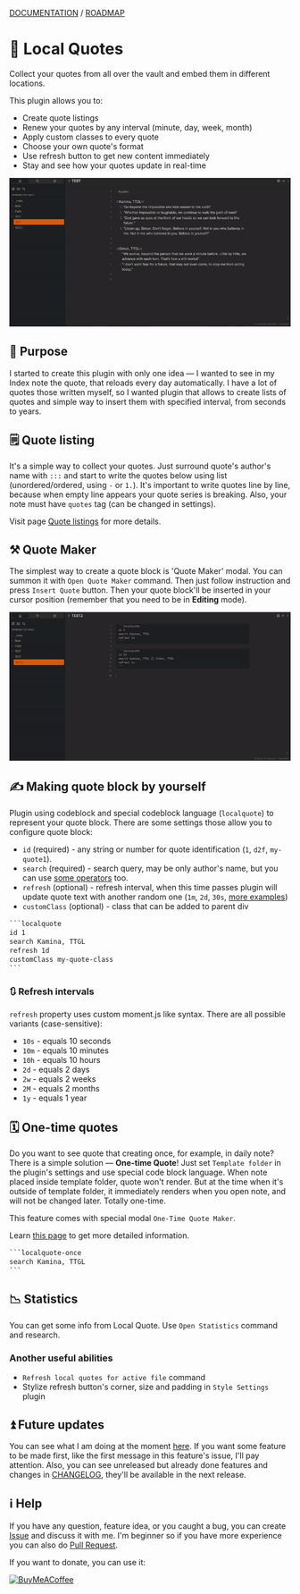 [DOCUMENTATION](https://decatetsu.github.io/local-quotes/) / [ROADMAP](https://github.com/users/decatetsu/projects/2/views/1)

# 📜 Local Quotes

Collect your quotes from all over the vault and embed them in different locations.

This plugin allows you to:

- Create quote listings
- Renew your quotes by any interval (minute, day, week, month)
- Apply custom classes to every quote
- Choose your own quote's format
- Use refresh button to get new content immediately
- Stay and see how your quotes update in real-time

![demo](https://github.com/decatetsu/local-quotes/raw/master/assets/demo.gif)

## 🎯 Purpose

I started to create this plugin with only one idea — I wanted to see in my Index note
the quote, that reloads every day automatically. I have a lot of quotes those written myself, so I
wanted plugin that allows to create lists of quotes and simple way to insert them
with specified interval, from seconds to years.

## 🗒️ Quote listing

It's a simple way to collect your quotes. Just surround quote's author's name with
`:::` and start to write the quotes below using list (unordered/ordered, using `-` or `1.`).
It's important to write quotes line by line, because when empty line appears
your quote series is breaking. Also, your note must have `quotes` tag (can be
changed in settings).

Visit page [Quote listings](https://decatetsu.github.io/local-quotes/terms/quote-listings/) for more details.

## ⚒️ Quote Maker

The simplest way to create a quote block is 'Quote Maker' modal. You can summon it with
`Open Quote Maker` command. Then just follow instruction and press `Insert Quote`
button. Then your quote block'll be inserted in your cursor position (remember that
you need to be in **Editing** mode).

![modal](https://github.com/decatetsu/local-quotes/raw/master/assets/modal.gif)

## ✍️ Making quote block by yourself

Plugin using codeblock and special codeblock language (`localquote`) to
represent your quote block. There are some settings those allow you to
configure quote block:

- `id` (required) - any string or number for quote identification (`1`,
  `d2f`, `my-quote1`).
- `search` (required) - search query, may be only author's name, but you can use
  [some operators](https://decatetsu.github.io/local-quotes/terms/search/) too.
- `refresh` (optional) - refresh interval, when this time passes plugin
  will update quote text with another random one (`1m`, `2d`, `30s`, [more
  examples](#-refresh-intervals))
- `customClass` (optional) - class that can be added to parent div

````
```localquote
id 1
search Kamina, TTGL
refresh 1d
customClass my-quote-class
```
````

### 🔃 Refresh intervals

`refresh` property uses custom moment.js like syntax. There are all possible
variants (case-sensitive):

- `10s` - equals 10 seconds
- `10m` - equals 10 minutes
- `10h` - equals 10 hours
- `2d` - equals 2 days
- `2w` - equals 2 weeks
- `2M` - equals 2 months
- `1y` - equals 1 year

## 🗓 One-time quotes

Do you want to see quote that creating once, for example, in daily note? There is a simple
solution — **One-time Quote**! Just set `Template folder` in the plugin's settings and
use special code block language. When note placed inside template folder, quote won't
render. But at the time when it's outside of template folder, it immediately renders
when you open note, and will not be changed later. Totally one-time.

This feature comes with special modal `One-Time Quote Maker`.

Learn [this page](https://decatetsu.github.io/local-quotes/block-types/one-time-quote-block/) to get more detailed information.

````
```localquote-once
search Kamina, TTGL
```
````

## 📉 Statistics

You can get some info from Local Quote. Use `Open Statistics` command and research.

### Another useful abilities

- `Refresh local quotes for active file` command
- Stylize refresh button's corner, size and padding in `Style Settings` plugin

## ⏫ Future updates

You can see what I am doing at the moment [here](https://github.com/users/decatetsu/projects/2/views/1). If you want some feature to be made first, like the first message in
this feature's issue, I'll pay attention. Also, you can see unreleased but already done features and changes in [CHANGELOG](CHANGELOG.md), they'll be available in the next release.

## ℹ️ Help

If you have any question, feature idea, or you caught a bug, you can create
[Issue](https://github.com/decatetsu/local-quotes/issues) and discuss it with me. I'm beginner so if you have more
experience you can also do [Pull Request](https://github.com/decatetsu/local-quotes/pulls).

If you want to donate, you can use it:

[<img src="https://cdn.buymeacoffee.com/buttons/v2/default-violet.png" alt="BuyMeACoffee" width="100">](https://www.buymeacoffee.com/sundevista)
